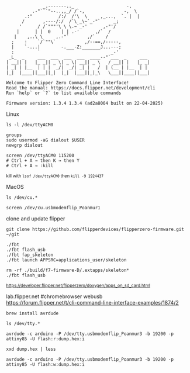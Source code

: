 ```
              _.-------.._                    -,
          .-"```"--..,,_/ /`-,               -,  \ 
       .:"          /:/  /'\  \     ,_...,  `. |  |
      /       ,----/:/  /`\ _\~`_-"`     _;
     '      / /`"""'\ \ \.~`_-'      ,-"'/ 
    |      | |  0    | | .-'      ,/`  /
   |    ,..\ \     ,.-"`       ,/`    /
  ;    :    `/`""\`           ,/--==,/-----,
  |    `-...|        -.___-Z:_______J...---;
  :         `                           _-'
 _L_  _     ___  ___  ___  ___  ____--"`___  _     ___
| __|| |   |_ _|| _ \| _ \| __|| _ \   / __|| |   |_ _|
| _| | |__  | | |  _/|  _/| _| |   /  | (__ | |__  | |
|_|  |____||___||_|  |_|  |___||_|_\   \___||____||___|

Welcome to Flipper Zero Command Line Interface!
Read the manual: https://docs.flipper.net/development/cli
Run `help` or `?` to list available commands

Firmware version: 1.3.4 1.3.4 (ad2a8004 built on 22-04-2025)
```

Linux
```
ls -l /dev/ttyACM0
```
```
groups
sudo usermod -aG dialout $USER
newgrp dialout
```
```
screen /dev/ttyACM0 115200
# Ctrl + A → then K → then Y
# Ctrl + A → :kill
```
<sup> kill with `lsof /dev/ttyACM0` then `kill -9 1924437` </sup>  

MacOS
```
ls /dev/cu.*
```
```
screen /dev/cu.usbmodemflip_Poanmur1
```

clone and update flipper
```
git clone https://github.com/flipperdevices/flipperzero-firmware.git ~/git
```
```
./fbt
./fbt flash_usb
./fbt fap_skeleton
./fbt launch APPSRC=applications_user/skeleton
```

```
rm -rf ./build/f7-firmware-D/.extapps/skeleton*
./fbt flash_usb
```
<sup>https://developer.flipper.net/flipperzero/doxygen/apps_on_sd_card.html</sup>



lab.flipper.net #chromebrowser webusb   
https://forum.flipper.net/t/cli-command-line-interface-examples/1874/2

```
brew install avrdude
```
```
ls /dev/tty.*
```
```
avrdude -c arduino -P /dev/tty.usbmodemflip_Poanmur3 -b 19200 -p attiny85 -U flash:r:dump.hex:i
```
```
xxd dump.hex | less
```
```
avrdude -c arduino -P /dev/tty.usbmodemflip_Poanmur3 -b 19200 -p attiny85 -U flash:w:dump.hex:i
```




